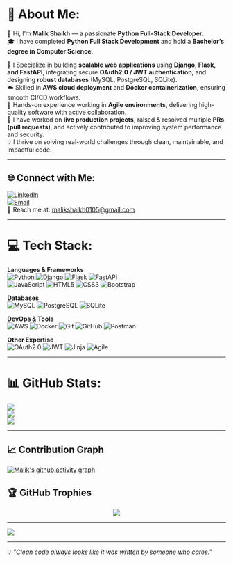 # 💫 About Me:
👋 Hi, I’m **Malik Shaikh** — a passionate **Python Full-Stack Developer**.  
🎓 I have completed **Python Full Stack Development** and hold a **Bachelor’s degree in Computer Science**.  

🚀 I Specialize in building **scalable web applications** using **Django, Flask, and FastAPI**, integrating secure **OAuth2.0 / JWT authentication**, and designing **robust databases** (MySQL, PostgreSQL, SQLite).  
☁️ Skilled in **AWS cloud deployment** and **Docker containerization**, ensuring smooth CI/CD workflows.  
🔄 Hands-on experience working in **Agile environments**, delivering high-quality software with active collaboration.  
💼 I have worked on **live production projects**, raised & resolved multiple **PRs (pull requests)**, and actively contributed to improving system performance and security.  
💡 I thrive on solving real-world challenges through clean, maintainable, and impactful code.  

---

## 🌐 Connect with Me:
[![LinkedIn](https://img.shields.io/badge/LinkedIn-%230077B5.svg?style=for-the-badge&logo=linkedin&logoColor=white)](https://linkedin.com/in/malik-shaikh-6bab47312)  
[![Email](https://img.shields.io/badge/Email-D14836?style=for-the-badge&logo=gmail&logoColor=white)](mailto:malikshaikh0105@gmail.com)  
📧 Reach me at: [malikshaikh0105@gmail.com](mailto:malikshaikh0105@gmail.com) 

---

# 💻 Tech Stack:

**Languages & Frameworks**  
![Python](https://img.shields.io/badge/python-3670A0?style=for-the-badge&logo=python&logoColor=ffdd54) 
![Django](https://img.shields.io/badge/django-%23092E20.svg?style=for-the-badge&logo=django&logoColor=white) 
![Flask](https://img.shields.io/badge/flask-%23000.svg?style=for-the-badge&logo=flask&logoColor=white) 
![FastAPI](https://img.shields.io/badge/FastAPI-005571?style=for-the-badge&logo=fastapi)  
![JavaScript](https://img.shields.io/badge/javascript-%23323330.svg?style=for-the-badge&logo=javascript&logoColor=%23F7DF1E) 
![HTML5](https://img.shields.io/badge/html5-%23E34F26.svg?style=for-the-badge&logo=html5&logoColor=white) 
![CSS3](https://img.shields.io/badge/css3-%231572B6.svg?style=for-the-badge&logo=css3&logoColor=white) 
![Bootstrap](https://img.shields.io/badge/bootstrap-%238511FA.svg?style=for-the-badge&logo=bootstrap&logoColor=white)  

**Databases**  
![MySQL](https://img.shields.io/badge/mysql-4479A1.svg?style=for-the-badge&logo=mysql&logoColor=white) 
![PostgreSQL](https://img.shields.io/badge/postgres-%23316192.svg?style=for-the-badge&logo=postgresql&logoColor=white) 
![SQLite](https://img.shields.io/badge/sqlite-%2307405e.svg?style=for-the-badge&logo=sqlite&logoColor=white)  

**DevOps & Tools**  
![AWS](https://img.shields.io/badge/AWS-%23FF9900.svg?style=for-the-badge&logo=amazon-aws&logoColor=white) 
![Docker](https://img.shields.io/badge/docker-%230db7ed.svg?style=for-the-badge&logo=docker&logoColor=white) 
![Git](https://img.shields.io/badge/git-%23F05033.svg?style=for-the-badge&logo=git&logoColor=white) 
![GitHub](https://img.shields.io/badge/github-%23121011.svg?style=for-the-badge&logo=github&logoColor=white) 
![Postman](https://img.shields.io/badge/Postman-FF6C37?style=for-the-badge&logo=postman&logoColor=white)  

**Other Expertise**  
![OAuth2.0](https://img.shields.io/badge/OAuth2.0-%23000000.svg?style=for-the-badge&logo=oauth&logoColor=white) 
![JWT](https://img.shields.io/badge/JWT-black?style=for-the-badge&logo=JSON%20web%20tokens) 
![Jinja](https://img.shields.io/badge/jinja-B41717.svg?style=for-the-badge&logo=jinja&logoColor=white) 
![Agile](https://img.shields.io/badge/Agile-%23007396.svg?style=for-the-badge&logo=scrumalliance&logoColor=white)  

---

# 📊 GitHub Stats:
![](https://github-readme-stats.vercel.app/api?username=skmalik01&theme=radical&hide_border=false&include_all_commits=true&count_private=true)<br/>
![](https://nirzak-streak-stats.vercel.app/?user=skmalik01&theme=radical&hide_border=false)<br/>
![](https://github-readme-stats.vercel.app/api/top-langs/?username=skmalik01&theme=radical&hide_border=false&include_all_commits=true&count_private=true&layout=compact)

---

## 📈 Contribution Graph
[![Malik's github activity graph](https://github-readme-activity-graph.vercel.app/graph?username=skmalik01&theme=react-dark)](https://github.com/skmalik01)


## 🏆 GitHub Trophies
<p align="center">
  <img src="https://github-profile-trophy.vercel.app/?username=skmalik01&theme=radical&no-frame=true&no-bg=false&margin-w=15" />
</p>

---

[![](https://visitcount.itsvg.in/api?id=skmalik01&icon=0&color=6)](https://visitcount.itsvg.in)

---
💡 *"Clean code always looks like it was written by someone who cares."*  

